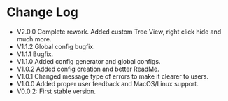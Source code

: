 # Change Log
-   V2.0.0 Complete rework. Added custom Tree View, right click hide and much more.
-   V1.1.2 Global config bugfix.
-   V1.1.1 Bugfix.
-   V1.1.0 Added config generator and global configs.
-   V1.0.2 Added config creation and better ReadMe.
-   V1.0.1 Changed message type of errors to make it clearer to users.
-   V1.0.0 Added proper user feedback and MacOS/Linux support.
-   V0.0.2: First stable version.
